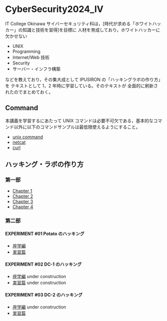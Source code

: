 # CyberSecurity2024_IV

IT College Okinawa サイバーセキュリティ科は，[時代が求める「ホワイトハッカー」の知識と技術を習得]を目標に 人材を育成しており，ホワイトハッカーに欠かせない

- UNIX
- Programming
- Internet/Web 技術
- Security
- サーバー・インフラ構築

などを教えており，その集大成として IPUSIRON の「ハッキングラボの作り方」を テキストとして 1，2 年時に学習している。そのテキストが 全面的に刷新されたのでまとめておく。

## Command

本講義を学習するにあたって UNIX コマンドは必要不可欠である，基本的なコマンド以外に以下のコマンドサンプルは最低限使えるようにすること。

- [unix command](./docs/commands.md)
- [netcat](.docs/netcat.md)
- [curl](./docs/curl.md)

## ハッキング・ラボの作り方

### 第一部

- [Chapter 1](./note/chap1.md)
- [Chapter 2](./note/chap2.md)
- [Chapter 3](./note/chap3.md)
- [Chapter 4](./note/chap4.md)

### 第二部

#### EXPERIMENT #01 Potato のハッキング

- [座学編](./note/experiment01.md)
- [実習篇](./note/experiment01_handson.md) 

#### EXPERIMENT #02 DC-1 のハッキング

- [座学編](./note/experiment02.md) under construction
- [実習篇](./note/experiment02_handson.md) under construction

#### EXPERIMENT #03 DC-2 のハッキング

- [座学編](./note/experiment03.md) under construction
- [実習篇](./note/experiment03_handson.md)
